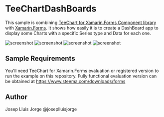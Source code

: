 TeeChartDashBoards
==================

This sample is combining [TeeChart for Xamarin.Forms Component library](https://www.steema.com/product/forms) with [Xamarin.Forms](https://www.xamarin.com/forms). 
It shows how easily it is to create a DashBoard app to display some Charts with a specific Series type and Data for each one.

![screenshot](https://github.com/Steema/teechart-xamarin-forms-samples/blob/master/TeeChartDashBoards/ScreenShots/Screenshot1.png?raw=true "TeeChart for Xamarin.Forms")
![screenshot](https://github.com/Steema/teechart-xamarin-forms-samples/blob/master/TeeChartDashBoards/ScreenShots/ScreenShot2.png?raw=true "TeeChart for Xamarin.Forms")
![screenshot](https://github.com/Steema/teechart-xamarin-forms-samples/blob/master/TeeChartDashBoards/ScreenShots/ScreenShot3.png?raw=true "TeeChart for Xamarin.Forms")
![screenshot](https://github.com/Steema/teechart-xamarin-forms-samples/blob/master/TeeChartDashBoards/ScreenShots/ScreenShot4.png?raw=true "TeeChart for Xamarin.Forms")

## Sample Requirements

You'll need TeeChart for Xamarin.Forms evaluation or registered version to run the example on this repository. Fully functional evaluation version can be obtained at https://www.steema.com/downloads/forms


Author
------
Josep Lluis Jorge
@joseplluisjorge